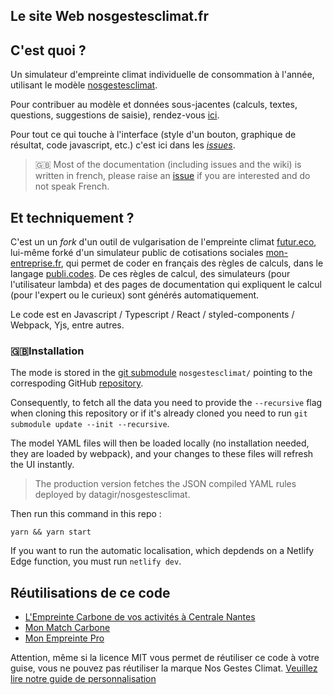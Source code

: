 ## Le site Web nosgestesclimat.fr

## C'est quoi ?

Un simulateur d'empreinte climat individuelle de consommation à l'année,
utilisant le modèle
[nosgestesclimat](https://github.com/datagir/nosgestesclimat).

Pour contribuer au modèle et données sous-jacentes (calculs, textes, questions,
suggestions de saisie), rendez-vous
[ici](https://github.com/datagir/nosgestesclimat/blob/master/CONTRIBUTING.md).

Pour tout ce qui touche à l'interface (style d'un bouton, graphique de
résultat, code javascript, etc.) c'est ici dans les
[_issues_](https://github.com/datagir/nosgestesclimat-site/issues).

> 🇬🇧 Most of the documentation (including issues and the wiki) is written in
> french, please raise an
> [issue](https://github.com/datagir/nosgestesclimat-site/issues/new) if you
> are interested and do not speak French.

## Et techniquement ?

C'est un un _fork_ d'un outil de vulgarisation de l'empreinte climat
[futur.eco](https://futur.eco), lui-même forké d'un simulateur public de
cotisations sociales [mon-entreprise.fr](https://mon-entreprise.fr), qui permet
de coder en français des règles de calculs, dans le langage
[publi.codes](https://publi.codes). De ces règles de calcul, des simulateurs
(pour l'utilisateur lambda) et des pages de documentation qui expliquent le
calcul (pour l'expert ou le curieux) sont générés automatiquement.

Le code est en Javascript / Typescript / React / styled-components / Webpack,
Yjs, entre autres.

### 🇬🇧Installation

The mode is stored in the [git
submodule](https://git-scm.com/book/en/v2/Git-Tools-Submodules)
`nosgestesclimat/` pointing to the correspoding
GitHub [repository](https://github.com/datagir/nosgestesclimat).

Consequently, to fetch all the data you need to provide the `--recursive` flag
when cloning this repository or if it's already cloned you need to run `git
submodule update --init --recursive`.

The model YAML files will then be loaded locally (no installation needed, they
are loaded by webpack), and your changes to these files will refresh the UI
instantly.

> The production version fetches the JSON compiled YAML rules deployed by
> datagir/nosgestesclimat.

Then run this command in this repo :

`yarn && yarn start`

If you want to run the automatic localisation, which depdends on a Netlify Edge
function, you must run `netlify dev`.

## Réutilisations de ce code

-   [L'Empreinte Carbone de vos activités à Centrale Nantes](https://github.com/SustainabilityCN/nosgestesclimat-site-ECN)
-   [Mon Match Carbone](https://github.com/pascalbes/monmatchcarbone-site)
-   [Mon Empreinte Pro](https://github.com/WeCount-io/nosgestesclimat-WC-site)

Attention, même si la licence MIT vous permet de réutiliser ce code à votre
guise, vous ne pouvez pas réutiliser la marque Nos Gestes Climat. [Veuillez
lire notre guide de
personnalisation](https://github.com/datagir/nosgestesclimat-site/blob/master/PERSONNALISATION.md)
